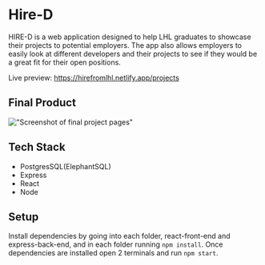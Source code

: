 # Hire-D

HIRE-D is a web application designed to help LHL graduates to showcase their projects to potential employers. The app also allows employers to easily look at different developers and their projects to see if they would be a great fit for their open positions.

Live preview: https://hirefromlhl.netlify.app/projects

## Final Product

!["Screenshot of final project pages"](https://github.com/joshitrigun/hire-d/blob/master/react-front-end/pics/ezgif.com-gif-maker.gif?raw=true)

## Tech Stack

- PostgresSQL(ElephantSQL)
- Express
- React
- Node

## Setup

Install dependencies by going into each folder, react-front-end and express-back-end, and in each folder running `npm install`. Once dependencies are installed open 2 terminals and run `npm start`.
